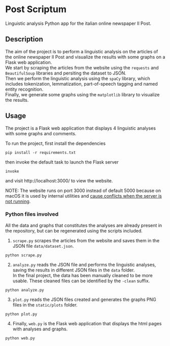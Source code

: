 # Post Scriptum

Linguistic analysis Python app for the italian online newspaper Il Post.

## Description

The aim of the project is to perform a linguistic analysis on the articles of the online newspaper Il Post and visualize the results with some graphs on a Flask web application.  
We start by scraping the articles from the website using the `requests` and `BeautifulSoup` libraries and persiting the dataset to JSON.  
Then we perform the linguistic analysis using the `spaCy` library, which includes tokenization, lemmatization, part-of-speech tagging and named entity recognition.  
Finally, we generate some graphs using the `matplotlib` library to visualize the results.

## Usage

The project is a Flask web application that displays 4 linguistic analyses with some graphs and comments.

To run the project, first install the dependencies

```
pip install -r requirements.txt
```

then invoke the default task to launch the Flask server

```
invoke
```

and visit http://localhost:3000/ to view the website.

NOTE: The website runs on port 3000 instead of default 5000 because on macOS it is used
by internal utilities and [cause conflicts when the server is not running](https://stackoverflow.com/a/72797062).

### Python files involved

All the data and graphs that constitutes the analyses are already present in the repository, but can be regenerated using the scripts included.

1. `scrape.py` scrapes the articles from the website and saves them in the JSON file `data/dataset.json`.

```
python scrape.py
```

2. `analyze.py` reads the JSON file and performs the linguistic analyses, saving the results in different JSON files in the `data` folder.  
In the final project, the data has been manually cleaned to be more usable. These cleaned files can be identified by the `-clean` suffix.

```
python analyze.py
```

3. `plot.py` reads the JSON files created  and generates the graphs PNG files in the `static/plots` folder.

```
python plot.py
```

4. Finally, `web.py` is the Flask web application that displays the html pages with analyses and graphs.

```
python web.py
```
